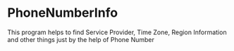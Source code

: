 # PhoneNumberInfo

This program helps to find Service Provider, Time Zone, Region Information and other things just by the help of Phone Number
